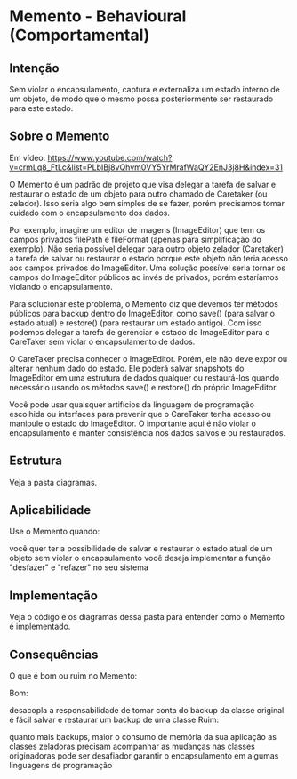 # Memento - Behavioural (Comportamental)

## Intenção

Sem violar o encapsulamento, captura e externaliza um estado interno de um objeto, de modo que o mesmo possa posteriormente ser restaurado para este estado.

## Sobre o Memento

Em vídeo: https://www.youtube.com/watch?v=crmLq8_FtLc&list=PLbIBj8vQhvm0VY5YrMrafWaQY2EnJ3j8H&index=31

O Memento é um padrão de projeto que visa delegar a tarefa de salvar e restaurar o estado de um objeto para outro chamado de Caretaker (ou zelador). Isso seria algo bem simples de se fazer, porém precisamos tomar cuidado com o encapsulamento dos dados.

Por exemplo, imagine um editor de imagens (ImageEditor) que tem os campos privados filePath e fileFormat (apenas para simplificação do exemplo). Não seria possível delegar para outro objeto zelador (Caretaker) a tarefa de salvar ou restaurar o estado porque este objeto não teria acesso aos campos privados do ImageEditor. Uma solução possível seria tornar os campos do ImageEditor públicos ao invés de privados, porém estaríamos violando o encapsulamento.

Para solucionar este problema, o Memento diz que devemos ter métodos públicos para backup dentro do ImageEditor, como save() (para salvar o estado atual) e restore() (para restaurar um estado antigo). Com isso podemos delegar a tarefa de gerenciar o estado do ImageEditor para o CareTaker sem violar o encapsulamento de dados.

O CareTaker precisa conhecer o ImageEditor. Porém, ele não deve expor ou alterar nenhum dado do estado. Ele poderá salvar snapshots do ImageEditor em uma estrutura de dados qualquer ou restaurá-los quando necessário usando os métodos save() e restore() do próprio ImageEditor.

Você pode usar quaisquer artifícios da linguagem de programação escolhida ou interfaces para prevenir que o CareTaker tenha acesso ou manipule o estado do ImageEditor. O importante aqui é não violar o encapsulamento e manter consistência nos dados salvos e ou restaurados.

## Estrutura

Veja a pasta diagramas.

## Aplicabilidade

Use o Memento quando:

você quer ter a possibilidade de salvar e restaurar o estado atual de um objeto sem violar o encapsulamento
você deseja implementar a função "desfazer" e "refazer" no seu sistema

## Implementação

Veja o código e os diagramas dessa pasta para entender como o Memento é implementado.

## Consequências
O que é bom ou ruim no Memento:

Bom:

desacopla a responsabilidade de tomar conta do backup da classe original
é fácil salvar e restaurar um backup de uma classe
Ruim:

quanto mais backups, maior o consumo de memória da sua aplicação
as classes zeladoras precisam acompanhar as mudanças nas classes originadoras
pode ser desafiador garantir o encapsulamento em algumas linguagens de programação